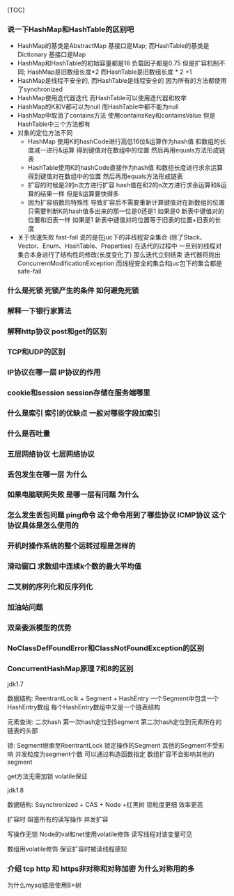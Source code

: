 [TOC]

### 说一下HashMap和HashTable的区别吧

- HashMap的基类是AbstractMap 基接口是Map; 而HashTable的基类是Dictionary 基接口是Map
- HashMap和HashTable的初始容量都是16 负载因子都是0.75 但是扩容机制不同; HashMap是旧数组长度*2 而HashTable是旧数组长度 * 2 +1
- HashMap是线程不安全的, 而HashTable是线程安全的 因为所有的方法都使用了synchronized
- HashMap使用迭代器迭代 而HashTable可以使用迭代器和枚举
- HashMap的K和V都可以为null 而HashTable中都不能为null
- HashMap中取消了contains方法 使用containsKey和containsValue 但是HashTable中三个方法都有
- 对象的定位方法不同
  - HashMap 使用K的hashCode进行高低16位&运算作为hash值 和数组的长度减一进行&运算 得到键值对在数组中的位置 然后再用equals方法形成链表
  - HashTable使用K的hashCode直接作为hash值 和数组长度进行求余运算 得到键值对在数组中的位置 然后再用equals方法形成链表
  - 扩容的时候是2的n次方进行扩容 hash值在和2的n次方进行求余运算和&运算的结果一样 但是&运算要快得多
  - 因为扩容倍数的特殊性 导致扩容后不需要重新计算键值对在新数组的位置 只需要判断K的hash值多出来的那一位是0还是1 如果是0 新表中键值对的位置和旧表一样 如果是1 新表中键值对的位置等于旧表的位置+旧表的长度
- 关于快速失败 fast-fail 说的是在juc下的非线程安全集合 (除了Stack、Vector、Enum、HashTable、Properties) 在迭代的过程中 一旦别的线程对集合本身进行了结构性的修改(长度变化了) 那么迭代立刻结束 迭代器将抛出ConcurrentModificationException 而线程安全的集合和juc包下的集合都是safe-fail

### 什么是死锁 死锁产生的条件 如何避免死锁

### 解释一下银行家算法

### 解释http协议 post和get的区别

### TCP和UDP的区别

### IP协议在哪一层 IP协议的作用

### cookie和session session存储在服务端哪里

### 什么是索引 索引的优缺点 一般对哪些字段加索引

### 什么是吞吐量

### 五层网络协议 七层网络协议

### 丢包发生在哪一层 为什么

### 如果电脑联网失败 是哪一层有问题 为什么

### 怎么发生丢包问题 ping命令 这个命令用到了哪些协议 ICMP协议 这个协议具体是怎么使用的

### 开机时操作系统的整个运转过程是怎样的

### 滑动窗口 求数组中连续k个数的最大平均值 

### 二叉树的序列化和反序列化

### 加油站问题

### 双亲委派模型的优势

### NoClassDefFoundError和ClassNotFoundException的区别

### ConcurrentHashMap原理  7和8的区别

jdk1.7

数据结构: ReentrantLoclk + Segment + HashEntry 一个Segment中包含一个HashEntry数组 每个HashEntry数组中又是一个链表结构

元素查询: 二次hash 第一次hash定位到Segment 第二次hash定位到元素所在的链表的头部

锁: Segment继承至ReentrantLock 锁定操作的Segment 其他的Segment不受影响 并发粒度为segment个数 可以通过构造函数指定 数组扩容不会影响其他的segment

get方法无需加锁 volatile保证

jdk1.8

数据结构: Ssynchronized + CAS + Node +红黑树 锁粒度更细 效率更高 

扩容时 阻塞所有的读写操作 并发扩容

写操作无锁 Node的val和net使用volatile修饰 读写线程对该变量可见

数组用volatile修饰 保证扩容时被读线程感知

### 介绍 tcp http 和 https非对称和对称加密 为什么对称用的多

为什么mysql底层使用B+树

